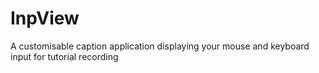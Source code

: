 # InpView
A customisable caption application displaying your mouse and keyboard input for tutorial recording
